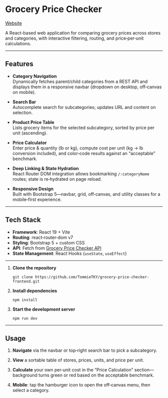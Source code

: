 # Grocery Price Checker

[Website](https://grocery-price-checker-front-end.vercel.app)

A React-based web application for comparing grocery prices across stores and categories, with interactive filtering, routing, and price‐per‐unit calculations.

---

## Features

- **Category Navigation**  
  Dynamically fetches parent/child categories from a REST API and displays them in a responsive navbar (dropdown on desktop, off‑canvas on mobile).

- **Search Bar**  
  Autocomplete search for subcategories; updates URL and content on selection.

- **Product Price Table**  
  Lists grocery items for the selected subcategory, sorted by price per unit (ascending).

- **Price Calculator**  
  Enter price & quantity (lb or kg), compute cost per unit (kg → lb conversion included), and color‑code results against an “acceptable” benchmark.

- **Deep Linking & State Hydration**  
  React Router DOM integration allows bookmarking `/:categoryName` routes; state is re‑hydrated on page reload.

- **Responsive Design**  
  Built with Bootstrap 5—navbar, grid, off‑canvas, and utility classes for a mobile‑first experience.

---

## Tech Stack

- **Framework**: React 19 + Vite
- **Routing**: react‑router‑dom v7
- **Styling**: Bootstrap 5 + custom CSS
- **API**: Fetch from [Grocery Price Checker API](https://grocery-price-checker.onrender.com)
- **State Management**: React Hooks (`useState`, `useEffect`)

---

1. **Clone the repository**

   `git clone https://github.com/TommieTKY/grocery-price-checker-frontend.git`

2. **Install dependencies**

   `npm install`

3. **Start the development server**

   `npm run dev`

---

## Usage

1. **Navigate** via the navbar or top‑right search bar to pick a subcategory.

2. **View** a sortable table of stores, prices, units, and price per unit.

3. **Calculate** your own per‑unit cost in the “Price Calculation” section—background turns green or red based on the acceptable benchmark.

4. **Mobile**: tap the hamburger icon to open the off‑canvas menu, then select a category.
